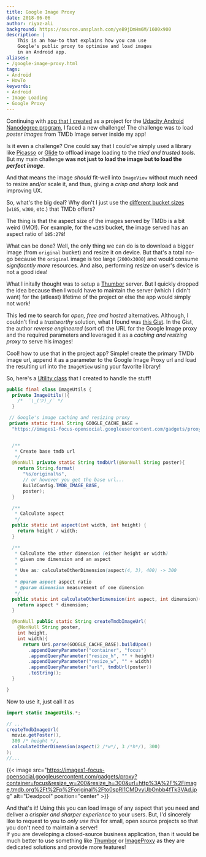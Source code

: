 ```yaml
---
title: Google Image Proxy
date: 2018-06-06
author: riyaz-ali
background: https://source.unsplash.com/yeB9jDmHm6M/1600x900
description: |
    This is an how-to that explains how you can use
    Google's public proxy to optimise and load images
    in an Android app.
aliases:
- /google-image-proxy.html
tags:
- Android
- HowTo
keywords:
- Android
- Image Loading
- Google Proxy
---
```


Continuing with [app that I created](https://github.com/riyaz-ali/tringo) as a project for the [Udacity Android Nanodegree program](https://in.udacity.com/course/android-developer-nanodegree-by-google--nd801), I faced a new challenge! The challenge was to load _poster images_ from
TMDb Image server inside my app!

Is it even a challenge? One could say that I could've simply used a library like [Picasso](http://square.github.io/picasso/) or [Glide](https://bumptech.github.io/glide/) to offload image loading to the _tried and trusted tools_. But my main challenge **was not just to load the image but to load the _perfect image_**. 

And that means the image _should_ fit-well into `ImageView` without much need to resize and/or scale it, and thus, giving a _crisp and sharp_ look and improving
UX.

So, what's the big deal? Why don't I just use the [different bucket sizes](https://api.themoviedb.org/3/configuration) (`w185`, `w300`, etc.) that TMDb offers?

The thing is that the aspect size of the images served by TMDb is a bit weird (IMO!). For example, for the `w185` bucket, the image served has an aspect ratio of `185:278`!

What can be done? Well, the only thing we can do is to download a bigger image (from `original` bucket) and resize it  on device. But that's a total no-go because the `original` image is too large (`2000x3000`) and would consume _signifacntly more_ resources. And also, performing _resize_ on user's device is not a good idea!

What I initally thought was to setup a [Thumbor](http://thumbor.org/) server. But I quickly dropped the idea because then I would have to maintain the server (which I didn't want) for the (atleast) lifetime of the project or else the app would simply not work!

This led me to search for _open, free and hosted_ alternatives. Although, I couldn't find a _trustworthy_ solution, what I found was [this Gist](https://gist.github.com/coolaj86/2b2c14b1745028f49207). In the Gist, the author _reverse engineered_ (sort of) the URL for the Google Image proxy and the required parameters and leveraged it as a _caching and resizing proxy_ to serve his images!

Cool! how to use that in the project app? Simple! create the primary TMDb image url, append it as a parameter to the Google Image Proxy url and load the resulting url into the `ImageView` using your favorite library!

So, here's a [Utility class](https://www.quora.com/What-is-a-utility-class) that I created to handle the stuff!

```java
public final class ImageUtils {
  private ImageUtils(){
    /*  ¯\_(ツ)_/¯ */
  }

 // Google's image caching and resizing proxy
 private static final String GOOGLE_CACHE_BASE =
  "https://images1-focus-opensocial.googleusercontent.com/gadgets/proxy";


  /**
   * Create base tmdb url
   */
  @NonNull private static String tmdbUrl(@NonNull String poster){
    return String.format(
      "%s/original%s", 
      // or however you get the base url...
      BuildConfig.TMDB_IMAGE_BASE, 
      poster);
  }

  /**
   * Calculate aspect
   */
  public static int aspect(int width, int height) {
    return height / width;
  }

  /**
   * Calculate the other dimension (either height or width) 
   * given one dimension and an aspect
   *
   * Use as: calculateOtherDimension(aspect(4, 3), 400) -> 300
   *
   * @param aspect aspect ratio
   * @param dimension measurement of one dimension
   */
  public static int calculateOtherDimension(int aspect, int dimension){
    return aspect * dimension;
  }

  @NonNull public static String createTmdbImageUrl(
    @NonNull String poster, 
    int height, 
    int width){
      return Uri.parse(GOOGLE_CACHE_BASE).buildUpon()
        .appendQueryParameter("container", "focus")
        .appendQueryParameter("resize_h", "" + height)
        .appendQueryParameter("resize_w", "" + width)
        .appendQueryParameter("url", tmdbUrl(poster))
        .toString();
  }

}
```

Now to use it, just call it as

```java
import static ImageUtils.*;

// ...
createTmdbImageUrl(
  movie.getPoster(), 
  300 /* height */, 
  calculateOtherDimension(aspect(2 /*w*/, 3 /*h*/), 300)
);
//...
```

{{< image src="https://images1-focus-opensocial.googleusercontent.com/gadgets/proxy?container=focus&resize_w=200&resize_h=300&url=http%3A%2F%2Fimage.tmdb.org%2Ft%2Fp%2Foriginal%2Fto0spRl1CMDvyUbOnbb4fTk3VAd.jpg" alt="Deadpool" position="center" >}}

And that's it! Using this you can load image of any aspect that you need and deliver a _crispier and sharper experience_ to your users. But, I'd sincerely like to request to you to _only use this_ for small, open source projects so that you don't need to maintain a server!<br />
If you are developing a closed-source business application, than it would be much better to use something like [Thumbor](http://thumbor.org/) or [ImageProxy](https://github.com/willnorris/imageproxy) as they are dedicated solutions and provide more features!